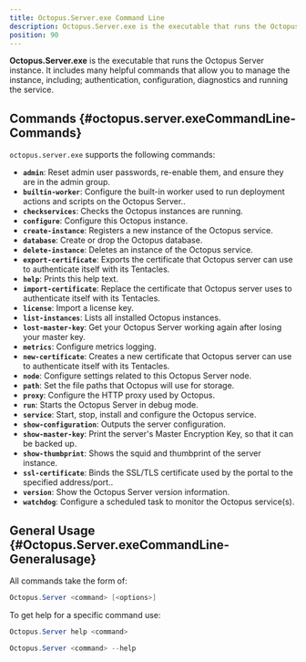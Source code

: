 ```yaml
---
title: Octopus.Server.exe Command Line
description: Octopus.Server.exe is the executable that runs the Octopus instance, it can also be called from the command line.
position: 90
---
```


**Octopus.Server.exe** is the executable that runs the Octopus Server instance. It includes many helpful commands that allow you to manage the instance, including; authentication, configuration, diagnostics and running the service.

## Commands {#octopus.server.exeCommandLine-Commands}

`octopus.server.exe` supports the following commands:

- **`admin`**:  Reset admin user passwords, re-enable them, and ensure they are in the admin group.
- **`builtin-worker`**:  Configure the built-in worker used to run deployment actions and scripts on the Octopus Server..
- **`checkservices`**:  Checks the Octopus instances are running.
- **`configure`**:  Configure this Octopus instance.
- **`create-instance`**:  Registers a new instance of the Octopus service.
- **`database`**:  Create or drop the Octopus database.
- **`delete-instance`**:  Deletes an instance of the Octopus service.
- **`export-certificate`**:  Exports the certificate that Octopus server can use to authenticate itself with its Tentacles.
- **`help`**:  Prints this help text.
- **`import-certificate`**:  Replace the certificate that Octopus server uses to authenticate itself with its Tentacles.
- **`license`**:  Import a license key.
- **`list-instances`**:  Lists all installed Octopus instances.
- **`lost-master-key`**:  Get your Octopus Server working again after losing your master key.
- **`metrics`**:  Configure metrics logging.
- **`new-certificate`**:  Creates a new certificate that Octopus server can use to authenticate itself with its Tentacles.
- **`node`**:  Configure settings related to this Octopus Server node.
- **`path`**:  Set the file paths that Octopus will use for storage.
- **`proxy`**:  Configure the HTTP proxy used by Octopus.
- **`run`**:  Starts the Octopus Server in debug mode.
- **`service`**:  Start, stop, install and configure the Octopus service.
- **`show-configuration`**:  Outputs the server configuration.
- **`show-master-key`**:  Print the server's Master Encryption Key, so that it can be backed up.
- **`show-thumbprint`**:  Shows the squid and thumbprint of the server instance.
- **`ssl-certificate`**:  Binds the SSL/TLS certificate used by the portal to the specified address/port..
- **`version`**:  Show the Octopus Server version information.
- **`watchdog`**:  Configure a scheduled task to monitor the Octopus service(s).

## General Usage {#Octopus.Server.exeCommandLine-Generalusage}

All commands take the form of:

```powershell
Octopus.Server <command> [<options>]
```

To get help for a specific command use:

```powershell Octopus 3.14 or earlier
Octopus.Server help <command>
```

```powershell Octopus 3.15 or later
Octopus.Server <command> --help
```
